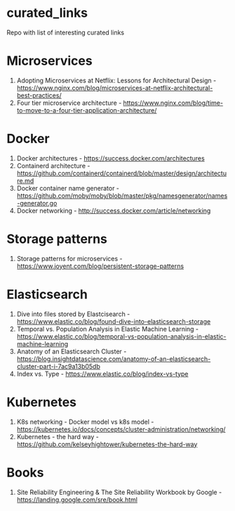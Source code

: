 # curated_links
Repo with list of interesting curated links

# Microservices

1. Adopting Microservices at Netflix: Lessons for Architectural Design - https://www.nginx.com/blog/microservices-at-netflix-architectural-best-practices/
2. Four tier microservice architecture - https://www.nginx.com/blog/time-to-move-to-a-four-tier-application-architecture/

# Docker

1. Docker architectures - https://success.docker.com/architectures
2. Containerd architecture - https://github.com/containerd/containerd/blob/master/design/architecture.md
3. Docker container name generator - https://github.com/moby/moby/blob/master/pkg/namesgenerator/names-generator.go
4. Docker networking - http://success.docker.com/article/networking

# Storage patterns

1. Storage patterns for microservices - https://www.joyent.com/blog/persistent-storage-patterns

# Elasticsearch

1. Dive into files stored by Elastcisearch - https://www.elastic.co/blog/found-dive-into-elasticsearch-storage
2. Temporal vs. Population Analysis in Elastic Machine Learning - https://www.elastic.co/blog/temporal-vs-population-analysis-in-elastic-machine-learning
3. Anatomy of an Elasticsearch Cluster - https://blog.insightdatascience.com/anatomy-of-an-elasticsearch-cluster-part-i-7ac9a13b05db
4. Index vs. Type - https://www.elastic.co/blog/index-vs-type

# Kubernetes
1. K8s networking - Docker model vs k8s model - https://kubernetes.io/docs/concepts/cluster-administration/networking/
2. Kubernetes - the hard way - https://github.com/kelseyhightower/kubernetes-the-hard-way

# Books
1. Site Reliability Engineering & The Site Reliability Workbook by Google - https://landing.google.com/sre/book.html


